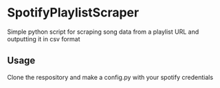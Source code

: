 # SpotifyPlaylistScraper

Simple python script for scraping song data from a playlist URL and outputting it in csv format

## Usage
Clone the respository and make a config.py with your spotify credentials